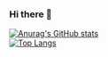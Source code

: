 ### Hi there 👋

<!--
**KusakabeSi/KusakabeSi** is a ✨ _special_ ✨ repository because its `README.md` (this file) appears on your GitHub profile.

Here are some ideas to get you started:

- 🔭 I’m currently working on ...
- 🌱 I’m currently learning ...
- 👯 I’m looking to collaborate on ...
- 🤔 I’m looking for help with ...
- 💬 Ask me about ...
- 📫 How to reach me: ...
- 😄 Pronouns: ...
- ⚡ Fun fact: ...
-->


[![Anurag's GitHub stats](https://github-readme-stats.vercel.app/api?username=KusakabeSi)](https://github.com/anuraghazra/github-readme-stats)  
[![Top Langs](https://github-readme-stats.vercel.app/api/top-langs/?username=KusakabeSi&hide=C,yacc,M4,Lex,Makefile,Perl,Roff)](https://github.com/anuraghazra/github-readme-stats)

